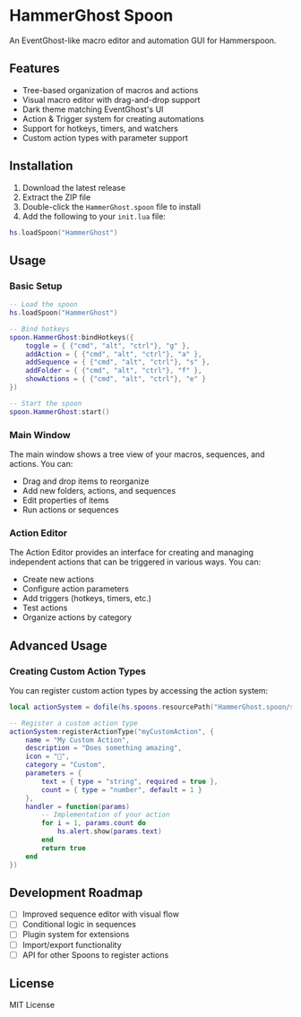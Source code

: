 # HammerGhost Spoon

An EventGhost-like macro editor and automation GUI for Hammerspoon.

## Features

- Tree-based organization of macros and actions
- Visual macro editor with drag-and-drop support
- Dark theme matching EventGhost's UI
- Action & Trigger system for creating automations
- Support for hotkeys, timers, and watchers
- Custom action types with parameter support

## Installation

1. Download the latest release
2. Extract the ZIP file
3. Double-click the `HammerGhost.spoon` file to install
4. Add the following to your `init.lua` file:

```lua
hs.loadSpoon("HammerGhost")
```

## Usage

### Basic Setup

```lua
-- Load the spoon
hs.loadSpoon("HammerGhost")

-- Bind hotkeys
spoon.HammerGhost:bindHotkeys({
    toggle = { {"cmd", "alt", "ctrl"}, "g" },
    addAction = { {"cmd", "alt", "ctrl"}, "a" },
    addSequence = { {"cmd", "alt", "ctrl"}, "s" },
    addFolder = { {"cmd", "alt", "ctrl"}, "f" },
    showActions = { {"cmd", "alt", "ctrl"}, "e" }
})

-- Start the spoon
spoon.HammerGhost:start()
```

### Main Window

The main window shows a tree view of your macros, sequences, and actions. You can:

- Drag and drop items to reorganize
- Add new folders, actions, and sequences
- Edit properties of items
- Run actions or sequences

### Action Editor

The Action Editor provides an interface for creating and managing independent actions that can be triggered in various ways. You can:

- Create new actions
- Configure action parameters
- Add triggers (hotkeys, timers, etc.)
- Test actions
- Organize actions by category

## Advanced Usage

### Creating Custom Action Types

You can register custom action types by accessing the action system:

```lua
local actionSystem = dofile(hs.spoons.resourcePath("HammerGhost.spoon/scripts/action_system.lua"))

-- Register a custom action type
actionSystem:registerActionType("myCustomAction", {
    name = "My Custom Action",
    description = "Does something amazing",
    icon = "🚀",
    category = "Custom",
    parameters = {
        text = { type = "string", required = true },
        count = { type = "number", default = 1 }
    },
    handler = function(params)
        -- Implementation of your action
        for i = 1, params.count do
            hs.alert.show(params.text)
        end
        return true
    end
})
```

## Development Roadmap

- [ ] Improved sequence editor with visual flow
- [ ] Conditional logic in sequences
- [ ] Plugin system for extensions
- [ ] Import/export functionality
- [ ] API for other Spoons to register actions

## License

MIT License 
